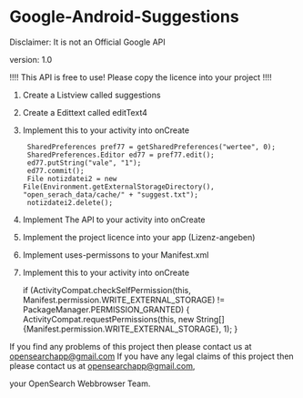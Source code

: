 # Google-Android-Suggestions
Disclaimer: It is not an Official Google API

version: 1.0

!!!! This API is free to use! Please copy the licence into your project !!!!

1. Create a Listview called suggestions

2. Create a Edittext called editText4

3. Implement this to your activity into onCreate

        SharedPreferences pref77 = getSharedPreferences("wertee", 0);
        SharedPreferences.Editor ed77 = pref77.edit();
        ed77.putString("vale", "1");
        ed77.commit();
        File notizdatei2 = new File(Environment.getExternalStorageDirectory(), "open_serach_data/cache/" + "suggest.txt");
        notizdatei2.delete();
        
4. Implement The API to your activity into onCreate

5. Implement the project licence into your app (Lizenz-angeben)

6. Implement uses-permissons to your Manifest.xml
    
7. Implement this to your activity into onCreate

    if (ActivityCompat.checkSelfPermission(this, Manifest.permission.WRITE_EXTERNAL_STORAGE) != PackageManager.PERMISSION_GRANTED) {
            ActivityCompat.requestPermissions(this, new String[]{Manifest.permission.WRITE_EXTERNAL_STORAGE}, 1);
        }

If you find any problems of this project then please contact us at opensearchapp@gmail.com
If you have any legal claims of this project then please contact us at opensearchapp@gmail.com,

your OpenSearch Webbrowser Team.
